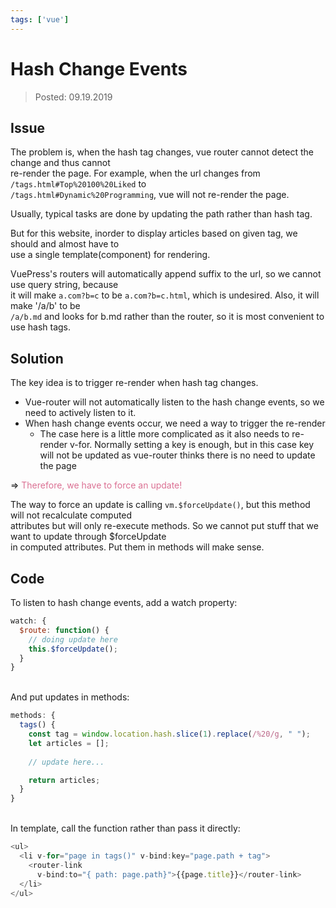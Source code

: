 ```yaml
---
tags: ['vue']
---
```


# Hash Change Events

> Posted: 09.19.2019

<Tag />

## Issue

The problem is, when the hash tag changes, vue router cannot detect the change and thus cannot  
re-render the page. For example, when the url changes from `/tags.html#Top%20100%20Liked` to  
`/tags.html#Dynamic%20Programming`, vue will not re-render the page.

Usually, typical tasks are done by updating the path rather than hash tag.

But for this website, inorder to display articles based on given tag, we should and almost have to  
use a single template(component) for rendering. 

VuePress's routers will automatically append suffix to the url, so we cannot use query string, because  
it will make `a.com?b=c` to be `a.com?b=c.html`, which is undesired. Also, it will make '/a/b' to be  
`/a/b.md` and looks for b.md rather than the router, so it is most convenient to use hash tags.

## Solution

The key idea is to trigger re-render when hash tag changes.

- Vue-router will not automatically listen to the hash change events, so we need to actively listen to it.  
- When hash change events occur, we need a way to trigger the re-render
  - The case here is a little more complicated as it also needs to re-render v-for. Normally setting a key is
  enough, but in this case key will not be updated as vue-router thinks there is no need to update the page

=> <span style='color: palevioletred'>Therefore, we have to force an update!</span>

The way to force an update is calling `vm.$forceUpdate()`, but this method will not recalculate computed  
attributes but will only re-execute methods. So we cannot put stuff that we want to update through $forceUpdate  
in computed attributes. Put them in methods will make sense.

## Code

To listen to hash change events, add a watch property:

```javascript
watch: {
  $route: function() {
    // doing update here
    this.$forceUpdate();
  }
}
```

<br />
And put updates in methods:

```javascript
methods: {
  tags() {
    const tag = window.location.hash.slice(1).replace(/%20/g, " ");
    let articles = [];
    
    // update here...

    return articles;
  }
}
```

<br />
In template, call the function rather than pass it directly:

```javascript
<ul>
  <li v-for="page in tags()" v-bind:key="page.path + tag">
    <router-link
      v-bind:to="{ path: page.path}">{{page.title}}</router-link>
  </li>
</ul>
```


<Disqus />

